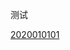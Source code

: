 测试





















































[2020010101](suricata_localrules#2020010101)
